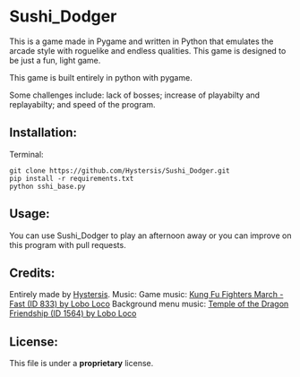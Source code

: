# Sushi_Dodger
This is a game made in Pygame and written in Python that emulates the arcade style with roguelike and endless qualities. This game is designed to be just a fun, light game.

This game is built entirely in python with pygame.

Some challenges include: lack of bosses; increase of playabilty and replayabilty; and speed of the program.

## Installation:
Terminal:

```
git clone https://github.com/Hystersis/Sushi_Dodger.git
pip install -r requirements.txt
python sshi_base.py
```

## Usage:
You can use Sushi_Dodger to play an afternoon away or you can improve on this program with pull requests.

## Credits:
Entirely made by [Hystersis](https://github.com/Hystersis).
Music:
Game music: [Kung Fu Fighters March - Fast (ID 833) by Lobo Loco](https://freemusicarchive.org/music/Lobo_Loco/Round_the_World/Kung_Fu_Fighters_March_-_Fast_ID_833)
Background menu music: [Temple of the Dragon Friendship (ID 1564) by Lobo Loco](https://freemusicarchive.org/music/Lobo_Loco/hot-summer-place/temple-of-the-dragon-friendship-id-1564)

## License:
This file is under a **proprietary** license.
